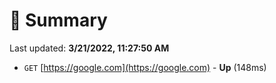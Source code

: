 # 📖 Summary
Last updated: **3/21/2022, 11:27:50 AM**

- `GET` [https://google.com](https://google.com) - **Up** (148ms)
